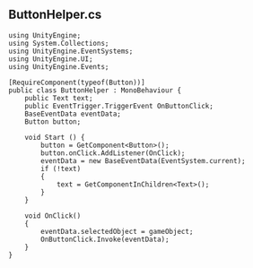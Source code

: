 ## ButtonHelper.cs ##

	using UnityEngine;
	using System.Collections;
	using UnityEngine.EventSystems;
	using UnityEngine.UI;
	using UnityEngine.Events;

	[RequireComponent(typeof(Button))]
	public class ButtonHelper : MonoBehaviour {
	    public Text text;
	    public EventTrigger.TriggerEvent OnButtonClick;
	    BaseEventData eventData;
	    Button button;

		void Start () {
	        button = GetComponent<Button>();
	        button.onClick.AddListener(OnClick);
	        eventData = new BaseEventData(EventSystem.current);
	        if (!text)
	        {
	            text = GetComponentInChildren<Text>();
	        }
		}

	    void OnClick()
	    {
	        eventData.selectedObject = gameObject;
	        OnButtonClick.Invoke(eventData);
	    }
	}




















